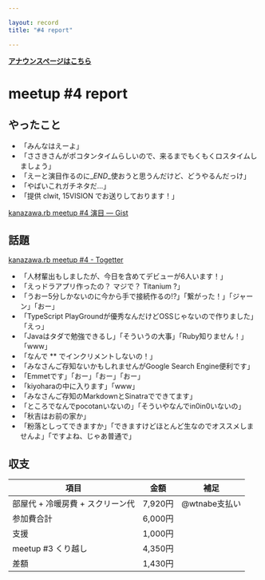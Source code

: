 ```yaml
---

layout: record
title: "#4 report"

---
```


<p> <a href="./"><strong>アナウンスページはこちら</strong></a></p>

meetup #4 report
=================

やったこと
----------

-   「みんなはえーよ」
-   「ささきさんがポコタンタイムらしいので、来るまでもくもくロスタイムしましょう」
-   「えーと演目作るのに\_*END*\_使おうと思うんだけど、どうやるんだっけ」
-   「やばいこれガチネタだ…」
-   「提供 clwit, 15VISION でお送りしております！」

[kanazawa.rb meetup #4 演目 — Gist](https://gist.github.com/4180595)

<script src="https://gist.github.com/4180595.js?file=gistfile1.md">
</script>
話題
----

[kanazawa.rb meetup #4 - Togetter](http://togetter.com/li/416265)

-   「人材輩出もしましたが、今日を含めてデビューが6人います！」
-   「えっドラアプリ作ったの？ マジで？ Titanium ?」
-   「うおー5分しかないのに今から手で接続作るの!?」「繋がった！」「ジャーン」「おー」
-   「TypeScript PlayGroundが優秀なんだけどOSSじゃないので作りました」「えっ」
-   「Javaはタダで勉強できるし」「そういうの大事」「Ruby知りません！」「www」
-   「なんで ** でインクリメントしないの！」
-   「みなさんご存知ないかもしれませんがGoogle Search Engine便利です」
-   「Emmetです」「おー」「おー」「おー」
-   「kiyoharaの中に入ります」「www」
-   「みなさんご存知のMarkdownとSinatraでできてます」
-   「ところでなんでpocotanいないの」「そういやなんでin0in0いないの」
-   「秋吉はお前の家か」
-   「粉落としってできますか」「できますけどほとんど生なのでオススメしませんよ」「ですよね、じゃあ普通で」

収支
----

 | 項目                               | 金額      | 補足            |
 | ---------------------------------- | --------- | --------------- |
 | 部屋代 + 冷暖房費 + スクリーン代   | 7,920円   | @wtnabe支払い   |
 | 参加費合計                         | 6,000円   |                 |
 | 支援                               | 1,000円   |                 |
 | meetup #3 くり越し                 | 4,350円   |                 |
 | 差額                               | 1,430円   |                 |


